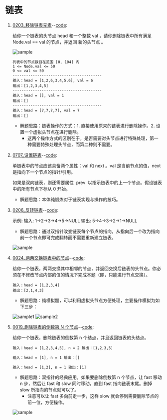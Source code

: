 # 链表

1. [0203\_移除链表元素](https://leetcode.cn/problems/remove-linked-list-elements/)--[code](./0203_RemoveLinkedListElements.cpp):

   给你一个链表的头节点 head 和一个整数 val ，请你删除链表中所有满足 Node.val == val 的节点，并返回 新的头节点 。

   ![sample](https://assets.leetcode.com/uploads/2021/03/06/removelinked-list.jpg)

   ```text
   列表中的节点数目在范围 [0, 104] 内
   1 <= Node.val <= 50
   0 <= val <= 50
   ----------------------------------------
   输入：head = [1,2,6,3,4,5,6], val = 6
   输出：[1,2,3,4,5]
   ----------------------------------------
   输入：head = [], val = 1
   输出：[]
   ----------------------------------------
   输入：head = [7,7,7,7], val = 7
   输出：[]
   ```

   - 解题思路：链表操作的方式：1. 直接使用原来的链表进行删除操作。2. 设置一个虚拟头节点在进行删除。
     - 这两个操作方式的区别在于，是否需要对头节点进行特殊处理，第一种需要特殊处理头节点，而第二种则不需要。

2. [0707\_设置链表](https://leetcode.cn/problems/design-linked-list/)--[code](./0707_DesignLinkedList.cpp):

   单链表中的节点应该具备两个属性：val 和 next 。val 是当前节点的值，next 是指向下一个节点的指针/引用。

   如果是双向链表，则还需要属性  prev  以指示链表中的上一个节点。假设链表中的所有节点下标从 0 开始。

   - 解题思路：本体纯锻炼对于链表实现与操作的技巧。

3. [0206\_反转链表](https://leetcode.cn/problems/reverse-linked-list/)--[code](./0206_ReverseLinkedList.cpp):

   示例: 输入: 1->2->3->4->5->NULL 输出: 5->4->3->2->1->NULL

   - 解题思路：通过双指针改变链表每个节点的指向，从指向后一个改为指向前一个节点即可完成翻转而不需要重新建立链表。

   ![sample](https://code-thinking.cdn.bcebos.com/gifs/206.%E7%BF%BB%E8%BD%AC%E9%93%BE%E8%A1%A8.gif)

4. [0024\_两两交换链表中的节点](https://leetcode.cn/problems/swap-nodes-in-pairs)--[code](./0024_SwapNodesInPairs.cpp):

   给你一个链表，两两交换其中相邻的节点，并返回交换后链表的头节点。你必须在不修改节点内部的值的情况下完成本题（即，只能进行节点交换）。

   ```text
   输入：head = [1,2,3,4]
   输出：[2,1,4,3]
   ```

   - 解题思路：纯模拟题，可以利用虚拟头节点方便处理，主要操作模拟为如下三步：

   ![sample1](https://code-thinking.cdn.bcebos.com/pics/24.%E4%B8%A4%E4%B8%A4%E4%BA%A4%E6%8D%A2%E9%93%BE%E8%A1%A8%E4%B8%AD%E7%9A%84%E8%8A%82%E7%82%B91.png)
   ![sample2](https://code-thinking.cdn.bcebos.com/pics/24.%E4%B8%A4%E4%B8%A4%E4%BA%A4%E6%8D%A2%E9%93%BE%E8%A1%A8%E4%B8%AD%E7%9A%84%E8%8A%82%E7%82%B93.png)

5. [0019\_删除链表的倒数第 N 个节点](https://leetcode.cn/problems/remove-nth-node-from-end-of-list/)--[code](./0019_RemoveNthNodefromEndOfList.cpp):

   给你一个链表，删除链表的倒数第 n 个结点，并且返回链表的头结点。

   ```text
   输入：head = [1,2,3,4,5], n = 2 输出：[1,2,3,5]

   输入：head = [1], n = 1 输出：[]

   输入：head = [1,2], n = 1 输出：[1]
   ```

   - 解题思路：双指针的经典应用，如果要删除倒数第 n 个节点，让 fast 移动 n 步，然后让 fast 和 slow 同时移动，直到 fast 指向链表末尾。删掉 slow 所指向的节点就可以了。
     - 注意可以让 fast 多向前走一步，这样 slow 就会停到需要删除节点的前一位，方便操作。

   ![sample](https://code-thinking.cdn.bcebos.com/pics/19.%E5%88%A0%E9%99%A4%E9%93%BE%E8%A1%A8%E7%9A%84%E5%80%92%E6%95%B0%E7%AC%ACN%E4%B8%AA%E8%8A%82%E7%82%B92.png)
